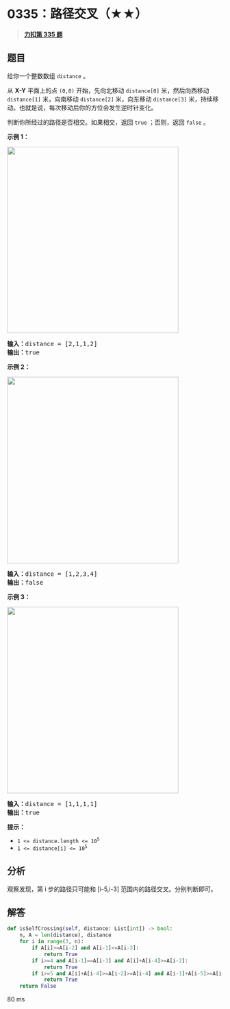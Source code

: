 # 0335：路径交叉（★★）


> <u>**[力扣第 335 题](https://leetcode.cn/problems/self-crossing/)**</u>

## 题目

<p>给你一个整数数组 <code>distance</code><em> </em>。</p>

<p>从 <strong>X-Y</strong> 平面上的点 <code>(0,0)</code> 开始，先向北移动 <code>distance[0]</code> 米，然后向西移动 <code>distance[1]</code> 米，向南移动 <code>distance[2]</code> 米，向东移动 <code>distance[3]</code> 米，持续移动。也就是说，每次移动后你的方位会发生逆时针变化。</p>

<p>判断你所经过的路径是否相交。如果相交，返回 <code>true</code> ；否则，返回 <code>false</code> 。</p>



<p><strong>示例 1：</strong></p>
<img alt="" src="https://assets.leetcode.com/uploads/2021/03/14/selfcross1-plane.jpg" style="width: 400px; height: 435px;" />
<pre>
<strong>输入：</strong>distance = [2,1,1,2]
<strong>输出：</strong>true
</pre>

<p><strong>示例 2：</strong></p>
<img alt="" src="https://assets.leetcode.com/uploads/2021/03/14/selfcross2-plane.jpg" style="width: 400px; height: 435px;" />
<pre>
<strong>输入：</strong>distance = [1,2,3,4]
<strong>输出：</strong>false
</pre>

<p><strong>示例 3：</strong></p>
<img alt="" src="https://assets.leetcode.com/uploads/2021/03/14/selfcross3-plane.jpg" style="width: 400px; height: 435px;" />
<pre>
<strong>输入：</strong>distance = [1,1,1,1]
<strong>输出：</strong>true</pre>



<p><strong>提示：</strong></p>

<ul>
<li><code>1 &lt;= distance.length &lt;= 10<sup>5</sup></code></li>
<li><code>1 &lt;= distance[i] &lt;= 10<sup>5</sup></code></li>
</ul>


## 分析

观察发现，第 i 步的路径只可能和 [i-5,i-3] 范围内的路径交叉。分别判断即可。

## 解答

```python
def isSelfCrossing(self, distance: List[int]) -> bool:
    n, A = len(distance), distance
    for i in range(3, n):
        if A[i]>=A[i-2] and A[i-1]<=A[i-3]:
            return True
        if i>=4 and A[i-1]==A[i-3] and A[i]+A[i-4]>=A[i-2]:
            return True
        if i>=5 and A[i]+A[i-4]>=A[i-2]>=A[i-4] and A[i-1]+A[i-5]>=A[i-3]>=A[i-1]:
            return True
    return False
```
80 ms
